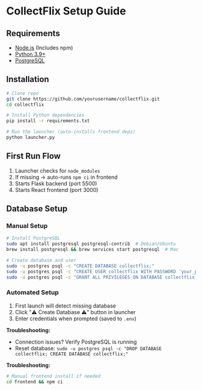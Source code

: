 # CollectFlix Setup Guide

## Requirements
- [Node.js](https://nodejs.org) (Includes npm)
- [Python 3.9+](https://python.org)
- [PostgreSQL](https://www.postgresql.org/download/)

## Installation
```bash
# Clone repo
git clone https://github.com/yourusername/collectflix.git
cd collectflix

# Install Python dependencies
pip install -r requirements.txt

# Run the launcher (auto-installs frontend deps)
python launcher.py
```

## First Run Flow
1. Launcher checks for `node_modules`
2. If missing → auto-runs `npm ci` in frontend
3. Starts Flask backend (port 5500)
4. Starts React frontend (port 3000)

## Database Setup

### Manual Setup
```bash
# Install PostgreSQL
sudo apt install postgresql postgresql-contrib  # Debian/Ubuntu
brew install postgresql && brew services start postgresql  # Mac

# Create database and user
sudo -u postgres psql -c "CREATE DATABASE collectflix;"
sudo -u postgres psql -c "CREATE USER collectflix WITH PASSWORD 'your_password_here';"
sudo -u postgres psql -c "GRANT ALL PRIVILEGES ON DATABASE collectflix TO collectflix;"
```

### Automated Setup
1. First launch will detect missing database
2. Click "⚠️ Create Database ⚠️" button in launcher
3. Enter credentials when prompted (saved to `.env`)

**Troubleshooting:**
- Connection issues? Verify PostgreSQL is running
- Reset database: `sudo -u postgres psql -c "DROP DATABASE collectflix; CREATE DATABASE collectflix;"`

**Troubleshooting:**
```bash
# Manual frontend install if needed
cd frontend && npm ci